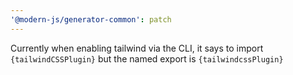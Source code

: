 ```yaml
---
'@modern-js/generator-common': patch
---
```


Currently when enabling tailwind via the CLI, it says to import `{tailwindCSSPlugin}` but the named export is `{tailwindcssPlugin}`
